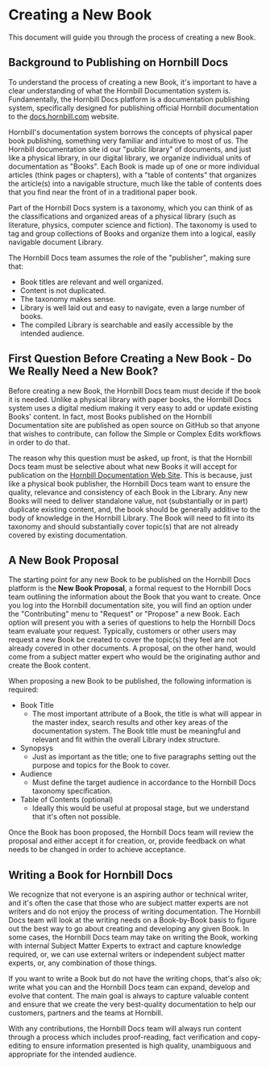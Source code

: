 # Creating a New Book
This document will guide you through the process of creating a new Book. 

## Background to Publishing on Hornbill Docs
To understand the process of creating a new Book, it's important to have a clear understanding of what the Hornbill Documentation system is. Fundamentally, the Hornbill Docs platform is a documentation publishing system, specifically designed for publishing official Hornbill documentation to the [docs.hornbill.com](https://docs.hornbill.com) website. 

Hornbill's documentation system borrows the concepts of physical paper book publishing, something very familiar and intuitive to most of us. The Hornbill documentation site id our "public library" of documents, and just like a physical library, in our digital library, we organize individual units of documentation as "Books". Each Book is made up of one or more individual articles (think pages or chapters), with a "table of contents" that organizes the article(s) into a navigable structure, much like the table of contents does that you find near the front of in a traditional paper book. 

Part of the Hornbill Docs system is a taxonomy, which you can think of as the classifications and organized areas of a physical library (such as literature, physics, computer science and fiction). The taxonomy is used to tag and group collections of Books and organize them into a logical, easily navigable document Library.   

The Hornbill Docs team assumes the role of the "publisher", making sure that: 

- Book titles are relevant and well organized.
- Content is not duplicated.
- The taxonomy makes sense.
- Library is well laid out and easy to navigate, even a large number of books. 
- The compiled Library is searchable and easily accessible by the intended audience.


## First Question Before Creating a New Book - Do We Really Need a New Book?
Before creating a new Book, the Hornbill Docs team must decide if the book it is needed. Unlike a physical library with paper books, the Hornbill Docs system uses a digital medium making it very easy to add or update existing Books' content. In fact, most Books published on the Hornbill Documentation site are published as open source on GitHub so that anyone that wishes to contribute, can follow the Simple or Complex Edits workflows in order to do that. 

The reason why this question must be asked, up front, is that the Hornbill Docs team must be selective about what new Books it will accept for publication on the [Hornbill Documentation Web Site](https://docs.hornbill.com). This is because, just like a physical book publisher, the Hornbill Docs team want to ensure the quality, relevance and consistency of each Book in the Library. Any new Books will need to deliver standalone value, not (substantially or in part) duplicate existing content, and, the book should be generally additive to the body of knowledge in the Hornbill Library. The Book will need to fit into its taxonomy and should substantially cover topic(s) that are not already covered by existing documentation. 

## A New Book Proposal
The starting point for any new Book to be published on the Hornbill Docs platform is the **New Book Proposal**, a formal request to the Hornbill Docs team outlining the information about the Book that you want to create.  Once you log into the Hornbill documentation site, you will find an option under the "Contributing" menu to "Request" or "Propose" a new Book. Each option will present you with a series of questions to help the Hornbill Docs team evaluate your request. Typically, customers or other users may request a new Book be created to cover the topic(s) they feel are not already covered in other documents. A proposal, on the other hand, would come from a subject matter expert who would be the originating author and create the Book content. 

When proposing a new Book to be published, the following information is required:

- Book Title
  - The most important attribute of a Book, the title is what will appear in the master index, search results and other key areas of the documentation system. The Book title must be meaningful and relevant and fit within the overall Library index structure.
- Synopsys
  - Just as important as the title; one to five paragraphs setting out the purpose and topics for the Book to cover.
- Audience
  - Must define the target audience in accordance to the Hornbill Docs taxonomy specification.
- Table of Contents (optional)
  - Ideally this would be useful at proposal stage, but we understand that it's often not possible. 

Once the Book has boon proposed, the Hornbill Docs team will review the proposal and either accept it for creation, or, provide feedback on what needs to be changed in order to achieve acceptance.

## Writing a Book for Hornbill Docs
We recognize that not everyone is an aspiring author or technical writer, and it's often the case that those who are subject matter experts are not writers and do not enjoy the process of writing documentation. The Hornbill Docs team will look at the writing needs on a Book-by-Book basis to figure out the best way to go about creating and developing any given Book. In some cases, the Hornbill Docs team may take on writing the Book, working with internal Subject Matter Experts to extract and capture knowledge required, or, we can use external writers or independent subject matter experts, or, any combination of those things. 

If you want to write a Book but do not have the writing chops, that's also ok; write what you can and the Hornbill Docs team can expand, develop and evolve that content. The main goal is always to capture valuable content and ensure that we create the very best-quality documentation to help our customers, partners and the teams at Hornbill.

With any contributions, the Hornbill Docs team will always run content through a process which includes proof-reading, fact verification and copy-editing to ensure information presented is high quality, unambiguous and appropriate for the intended audience. 
